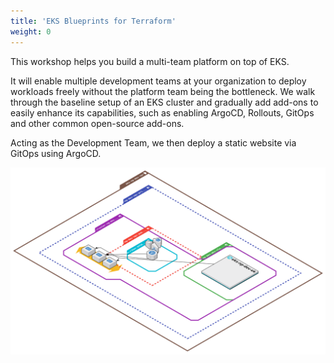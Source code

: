 ```yaml
---
title: 'EKS Blueprints for Terraform'
weight: 0
---
```


This workshop helps you build a multi-team platform on top of EKS.

It will enable multiple development teams at your organization to deploy workloads freely without the platform team being the bottleneck. We walk through the baseline setup of an EKS cluster and gradually add add-ons to easily enhance its capabilities, such as enabling ArgoCD, Rollouts, GitOps and other common open-source add-ons.

Acting as the Development Team, we then deploy a static website via GitOps using ArgoCD.

![AWS logo](/static/images/eks_cluster_1.svg)
